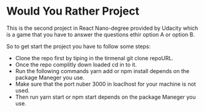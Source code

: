 # Would You Rather Project

This is the second project in React Nano-degree provided by Udacity which is a game that you have to answer the questions ethir option A or option B. 

So to get start the project you have to follow some steps: 

* Clone the repo first by tiping in the tirmenal git clone repoURL.
* Once the repo complitly down loaded  cd in to it.
* Run the following commands yarn add or npm install depends on the package Maneger you use.
* Make sure that the port nuber 3000 in loaclhost for your machine is not used.
* Then run yarn start or npm start depends on the package Maneger you use.

